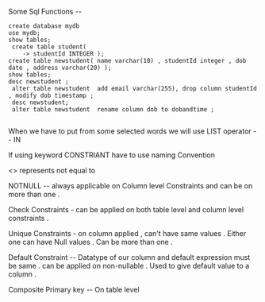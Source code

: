 
Some Sql Functions --
```
create database mydb
use mydb;
show tables;
 create table student(
    -> studentId INTEGER );
create table newstudent( name varchar(10) , studentId integer , dob date , address varchar(20) );
show tables;
desc newstudent ;
 alter table newstudent  add email varchar(255), drop column studentId , modify dob timestamp ;
 desc newstudent;
 alter table newstudent  rename column dob to dobandtime ; 
 
```
 
When we have to put from some selected words we will use LIST operator -- IN 

If using keyword CONSTRIANT have to use naming Convention 

<> represents not equal to

NOTNULL -- 
always applicable on Column level Constraints and can be on  more than one .

Check Constraints - can be applied on both table level and column level constraints .

Unique Constraints - on column applied , can't have same values . Either one can have Null values . Can be more than one .

Default Constraint -- Datatype of our column and default expression must be same .
					can be applied on non-nullable .
					Used to give default value to a column  .

Composite Primary key -- On table level 


